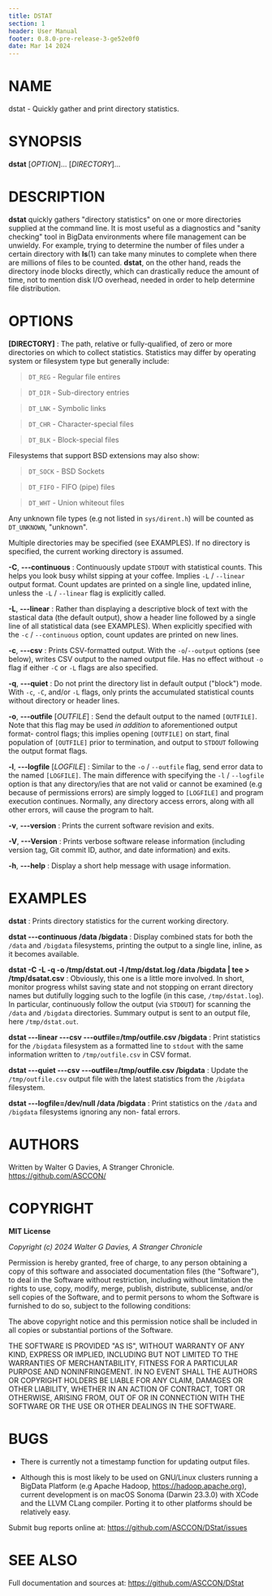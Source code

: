 ```yaml
---
title: DSTAT
section: 1
header: User Manual
footer: 0.8.0-pre-release-3-ge52e0f0
date: Mar 14 2024
---
```

# NAME
dstat - Quickly gather and print directory statistics.

# SYNOPSIS
**dstat** [*OPTION*]... [*DIRECTORY*]...

# DESCRIPTION
**dstat** quickly gathers "directory statistics" on one or more directories
supplied at the command line. It is most useful as a diagnostics and
"sanity checking" tool in BigData environments where file management can be
unwieldy. For example, trying to determine the number of files under a 
certain directory with **ls**(1) can take many minutes to complete when 
there are millions of files to be counted. **dstat**, on the other hand, 
reads the directory inode blocks directly, which can drastically reduce the 
amount of time, not to mention disk I/O overhead, needed in order to help 
determine file distribution.

# OPTIONS
**[DIRECTORY]**
: The path, relative or fully-qualified, of zero or more directories on which
to collect statistics. Statistics may differ by operating system or 
filesystem type but generally include:

> `DT_REG` - Regular file entires

> `DT_DIR` - Sub-directory entries

> `DT_LNK` - Symbolic links

> `DT_CHR` - Character-special files

> `DT_BLK` - Block-special files

Filesystems that support BSD extensions may also show:

> `DT_SOCK` - BSD Sockets

> `DT_FIFO` - FIFO (pipe) files

> `DT_WHT` - Union whiteout files

Any unknown file types (e.g not listed in `sys/dirent.h`) will be counted as
`DT_UNKNOWN`, "unknown".

Multiple directories may be specified (see EXAMPLES). If no directory is
specified, the current working directory is assumed.

**-C**, **---continuous**
: Continuously update `STDOUT` with statistical counts. This helps you look 
busy whilst sipping at your coffee. Implies `-L` / `--linear` output format.
Count updates are printed on a single line, updated inline, unless the `-L` /
`--linear` flag is explicitly called.

**-L**, **---linear**
: Rather than displaying a descriptive block of text with the stastical data
(the default output), show a header line followed by a single line of all
statistical data (see EXAMPLES). When explicitly specified with the `-c` /
`--continuous` option, count updates are printed on new lines.

**-c**, **---csv**
: Prints CSV-formatted output. With the `-o`/`--output` options (see below),
writes CSV output to the named output file. Has no effect without `-o` flag
if either `-C` or `-L` flags are also specified.

**-q**, **---quiet**
: Do not print the directory list in default output ("block") mode. With
`-c`, `-C`, and/or `-L` flags, only prints the accumulated statistical counts
without directory or header lines.

**-o**, **---outfile** [*OUTFILE*]
: Send the default output to the named `[OUTFILE]`. Note that this flag may
be used _in addition_ to aforementioned output format- control flags; this
implies opening `[OUTFILE]` on start, final population of `[OUTFILE]` prior to
termination, and output to `STDOUT` following the output format flags.

**-l**, **---logfile** [*LOGFILE*]
: Similar to the `-o` / `--outfile` flag, send error data to the named
`[LOGFILE]`. The main difference with specifying the `-l` / `--logfile` option 
is that any directory/ies that are not valid or cannot be examined (e.g 
because of permissions errors) are simply logged to `[LOGFILE]` and program 
execution continues. Normally, any directory access errors, along with all 
other errors, will cause the program to halt. 

**-v**, **---version**
: Prints the current software revision and exits.

**-V**, **---Version**
: Prints verbose software release information (including version tag, Git
commit ID, author, and date information) and exits.

**-h**, **---help**
: Display a short help message with usage information.

# EXAMPLES
**dstat**
: Prints directory statistics for the current working directory.

**dstat ---continuous /data /bigdata**
: Display combined stats for both the `/data` and `/bigdata` filesystems,
printing the output to a single line, inline, as it becomes available.

**dstat -C -L -q -o /tmp/dstat.out -l /tmp/dstat.log /data /bigdata | tee > /tmp/dsatat.csv**
: Obviously, this one is  a little more involved. In short, monitor progress
whilst saving state and not stopping on errant directory names but dutifully
logging such to the logfile (in this case, `/tmp/dstat.log`). In particular, 
continuously follow the output (via `STDOUT`) for scanning the `/data` and
`/bigdata` directories. Summary output is sent to an output file, here
`/tmp/dstat.out`.

**dstat ---linear ---csv ---outfile=/tmp/outfile.csv /bigdata**
: Print statistics for the `/bigdata` filesystem as a formatted line to
`stdout` with the same information written to `/tmp/outfile.csv` in CSV format.

**dstat ---quiet ---csv ---outfile=/tmp/outfile.csv /bigdata**
: Update the `/tmp/outfile.csv` output file with the latest statistics from the
`/bigdata` filesystem.

**dstat ---logfile=/dev/null /data /bigdata**
: Print statistics on the `/data` and `/bigdata` filesystems ignoring any non-
fatal errors.

# AUTHORS
Written by Walter G Davies, A Stranger Chronicle.
<https://github.com/ASCCON/>

# COPYRIGHT
**MIT License**

_Copyright (c) 2024 Walter G Davies, A Stranger Chronicle_

Permission is hereby granted, free of charge, to any person obtaining a copy
of this software and associated documentation files (the "Software"), to deal
in the Software without restriction, including without limitation the rights
to use, copy, modify, merge, publish, distribute, sublicense, and/or sell
copies of the Software, and to permit persons to whom the Software is
furnished to do so, subject to the following conditions:

The above copyright notice and this permission notice shall be included in all
copies or substantial portions of the Software.

THE SOFTWARE IS PROVIDED "AS IS", WITHOUT WARRANTY OF ANY KIND, EXPRESS OR
IMPLIED, INCLUDING BUT NOT LIMITED TO THE WARRANTIES OF MERCHANTABILITY,
FITNESS FOR A PARTICULAR PURPOSE AND NONINFRINGEMENT. IN NO EVENT SHALL THE
AUTHORS OR COPYRIGHT HOLDERS BE LIABLE FOR ANY CLAIM, DAMAGES OR OTHER
LIABILITY, WHETHER IN AN ACTION OF CONTRACT, TORT OR OTHERWISE, ARISING FROM,
OUT OF OR IN CONNECTION WITH THE SOFTWARE OR THE USE OR OTHER DEALINGS IN THE
SOFTWARE.


# BUGS
- There is currently not a timestamp function for updating output files.

- Although this is most likely to be used on GNU/Linux clusters running a
BigData Platform (e.g Apache Hadoop, <https://hadoop.apache.org>), current
development is on macOS Sonoma (Darwin 23.3.0) with XCode and the LLVM CLang 
compiler. Porting it to other platforms should be relatively easy.

Submit bug reports online at: <https://github.com/ASCCON/DStat/issues>

# SEE ALSO
Full documentation and sources at: <https://github.com/ASCCON/DStat>
